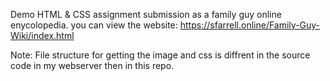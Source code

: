 Demo HTML & CSS assignment submission as a family guy online enycolopedia. you can view the website: https://sfarrell.online/Family-Guy-Wiki/index.html

Note: File structure for getting the image and css is diffrent in the source code in my webserver then in this repo.
